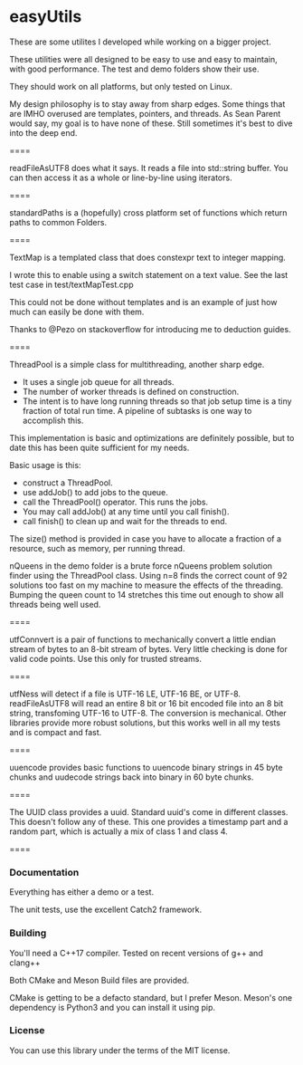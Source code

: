 # easyUtils
These are some utilites I developed while working on a bigger project.

These utilities were all designed to be easy to use and easy to maintain, with good performance.
The test and demo folders show their use.

They should work on all platforms, but only tested on Linux.

My design philosophy is to stay away from sharp edges. Some things that are IMHO overused are templates, pointers, and threads. As Sean Parent would say, my goal is to have none of these. Still sometimes it's best to dive into the deep end.

====

readFileAsUTF8 does what it says. It reads a file into std::string buffer. You can then access it as a whole or line-by-line using iterators.

====

standardPaths is a (hopefully) cross platform set of functions which return paths to common Folders.

====

TextMap is a templated class that does constexpr text to integer mapping.

I wrote this to enable using a switch statement on a text value. See the last test case in test/textMapTest.cpp

This could not be done without templates and is an example of just how much can easily be done with them.

Thanks to @Pezo on stackoverflow for introducing me to deduction guides.

====

ThreadPool is a simple class for multithreading, another sharp edge.
 * It uses a single job queue for all threads.
 * The number of worker threads is defined on construction.
 * The intent is to have long running threads so that job setup time is a tiny fraction of total run time. A pipeline of subtasks is one way to accomplish this.

This implementation is basic and optimizations are definitely possible, but to date this has been quite sufficient for my needs.

Basic usage is this:
 * construct a ThreadPool.
 * use addJob() to add jobs to the queue.
 * call the ThreadPool() operator. This runs the jobs.
 * You may call addJob() at any time until you call finish().
 * call finish() to clean up and wait for the threads to end.

The size() method is provided in case you have to allocate a fraction of a resource, such as memory, per running thread.

nQueens in the demo folder is a brute force nQueens problem solution finder using the ThreadPool class. Using n=8 finds the correct count of 92 solutions too fast on my machine to measure the effects of the threading. Bumping the queen count to 14 stretches this time out enough to show all threads being well used.

====

utfConnvert is a pair of functions to mechanically convert a little endian stream of bytes to an 8-bit stream of bytes.
Very little checking is done for valid code points. Use this only for trusted streams.

====

utfNess will detect if a file is UTF-16 LE, UTF-16 BE, or UTF-8.
readFileAsUTF8 will read an entire 8 bit or 16 bit encoded file into an 8 bit string, transfoming UTF-16 to UTF-8.
The conversion is mechanical. Other libraries provide more robust solutions, but this works well in all my tests and
is compact and fast.

====

uuencode provides basic functions to uuencode binary strings in 45 byte chunks and uudecode strings back into binary in 60 byte chunks.

====

The UUID class provides a uuid. Standard uuid's come in different classes. This doesn't follow any of these. This one provides a timestamp part and a random part, which is actually a mix of class 1 and class 4.

====

### Documentation
Everything has either a demo or a test.

The unit tests, use the excellent Catch2 framework.

### Building
You'll need a C++17 compiler.  Tested on recent versions of g++ and clang++

Both CMake and Meson Build files are provided.

CMake is getting to be a defacto standard, but I prefer Meson. Meson's one dependency is Python3 and you can install it using pip.

### License
You can use this library under the terms of the MIT license.
